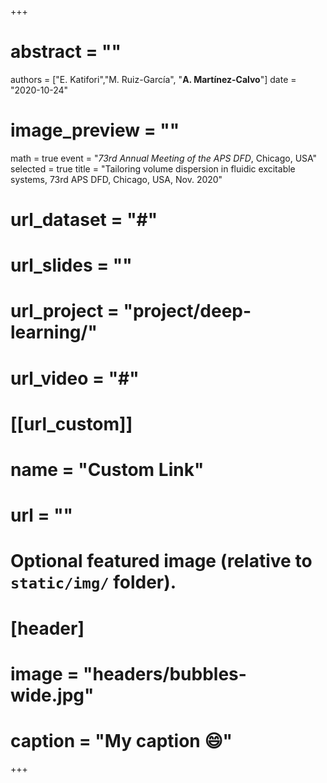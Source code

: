 +++
# abstract = ""
authors = ["E. Katifori","M. Ruiz-García", "**A. Martínez-Calvo**"]
date = "2020-10-24"
# image_preview = ""
math = true
event = "_73rd Annual Meeting of the APS DFD_, Chicago, USA"
selected = true
title = "Tailoring volume dispersion in fluidic excitable systems, 73rd APS DFD, Chicago, USA, Nov. 2020"
# url_dataset = "#"
# url_slides = ""
# url_project = "project/deep-learning/"
# url_video = "#"

# [[url_custom]]
 # name = "Custom Link"
 # url = ""

# Optional featured image (relative to `static/img/` folder).
# [header]
# image = "headers/bubbles-wide.jpg"
# caption = "My caption :smile:"

+++
